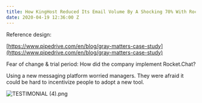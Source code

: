 ```yaml
---
title: How KingHost Reduced Its Email Volume By A Shocking 70% With Rocket.Chat
date: 2020-04-19 12:36:00 Z
---
```


Reference design: 

[https://www.pipedrive.com/en/blog/gray-matters-case-study](https://www.pipedrive.com/en/blog/gray-matters-case-study)

Fear of change & trial period: How did the company implement Rocket.Chat?

Using a new messaging platform worried managers. They were afraid it could be hard to incentivize people to adopt a new tool.

![TESTIMONIAL (4).png](/uploads/TESTIMONIAL%20(4).png)